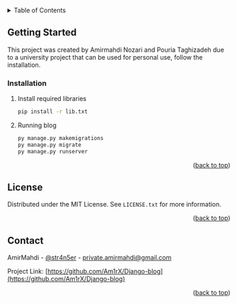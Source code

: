 
<a name="readme-top"></a>

<!-- TABLE OF CONTENTS -->
<details>
  <summary>Table of Contents</summary>
  <ol>
    <li>
      <a href="#getting-started">Getting Started</a>
      <ul>
        <li><a href="#installation">Installation</a></li>
      </ul>
    </li>
    <li><a href="#license">License</a></li>
    <li><a href="#contact">Contact</a></li>
  </ol>
</details>

<!-- GETTING STARTED -->
## Getting Started

This project was created by Amirmahdi Nozari and Pouria Taghizadeh due to a university project that can be used for personal use, follow the installation.

### Installation

1. Install required libraries
   ```sh
   pip install -r lib.txt
   ```
2. Running blog
   ```sh
   py manage.py makemigrations
   py manage.py migrate
   py manage.py runserver
   ```

<p align="right">(<a href="#readme-top">back to top</a>)</p>

<!-- LICENSE -->
## License

Distributed under the MIT License. See `LICENSE.txt` for more information.

<p align="right">(<a href="#readme-top">back to top</a>)</p>



<!-- CONTACT -->
## Contact

AmirMahdi - [@str4n5er](https://t.me/str4n5er) - private.amirmahdi@gmail.com

Project Link: [https://github.com/Am1rX/Django-blog](https://github.com/Am1rX/Django-blog)

<p align="right">(<a href="#readme-top">back to top</a>)</p>
